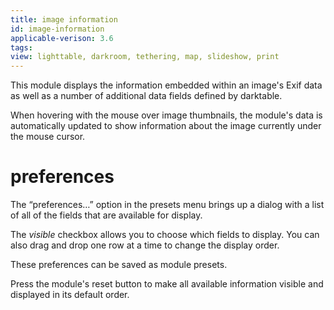 ```yaml
---
title: image information
id: image-information
applicable-verison: 3.6
tags:
view: lighttable, darkroom, tethering, map, slideshow, print
---
```


This module displays the information embedded within an image's Exif data as well as a number of additional data fields defined by darktable.

When hovering with the mouse over image thumbnails, the module's data is automatically updated to show information about the image currently under the mouse cursor.

# preferences

The “preferences…” option in the presets menu brings up a dialog with a list of all of the fields that are available for display.

The _visible_ checkbox allows you to choose which fields to display. You can also drag and drop one row at a time to change the display order.

These preferences can be saved as module presets.

Press the module's reset button to make all available information visible and displayed in its default order.
